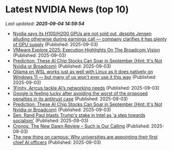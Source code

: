 # Latest NVIDIA News (top 10)
_Last updated: **2025-09-04 14:59:54**_

- [Nvidia says its H100/H200 GPUs are not sold out, despite Jensen alluding otherwise during earnings call — company clarifies it has plenty of GPU supply](https://www.tomshardware.com/pc-components/gpus/nvidia-says-its-h100-h200-gpus-are-not-sold-out-despite-jensen-alluding-otherwise-during-earnings-call-company-clarifies-it-has-plenty-of-gpu-supply) (Published: 2025-09-03)
- [VMware Explore 2025: Execution Highlights On The Broadcom Vision](https://www.forrester.com/blogs/vmware-explore-2025-execution-highlights-on-the-broadcom-vision/) (Published: 2025-09-03)
- [Prediction: These AI Chip Stocks Can Soar in September (Hint: It's Not Nvidia or Broadcom)](https://biztoc.com/x/66cc4aeb64b2f9c1) (Published: 2025-09-03)
- [Ollama on WSL works just as well with Linux as it does natively on Windows 11 — but many of us won't ever use it this way](https://www.windowscentral.com/artificial-intelligence/ollama-on-wsl-works-just-as-well-as-natively-on-windows-11) (Published: 2025-09-03)
- [1Finity, Arrcus tackle AI’s networking needs](https://www.telecomtv.com/content/next-gen-telco-infra/1finity-arrcus-tackle-ai-s-networking-needs-53751/) (Published: 2025-09-03)
- [Google is feeling lucky after avoiding the worst of the proposed penalties in its antitrust case](https://www.businessinsider.com/bi-today-newsletter-google-antitrust-decision-no-breakup) (Published: 2025-09-03)
- [Prediction: These AI Chip Stocks Can Soar in September (Hint: It's Not Nvidia or Broadcom)](https://consent.yahoo.com/v2/collectConsent?sessionId=1_cc-session_51a70079-6733-4b94-9a4c-6a7e302eb7f3) (Published: 2025-09-03)
- [Sen. Rand Paul blasts Trump's stake in Intel as 'a step towards socialism'](https://www.cnbc.com/2025/09/03/sen-rand-paul-calls-trump-stake-in-intel-a-step-towards-socialism.html) (Published: 2025-09-03)
- [Cronos: The New Dawn Review – Such is Our Calling](https://wccftech.com/review/cronos-the-new-dawn-such-is-our-calling/) (Published: 2025-09-03)
- [The new thing on campus: Why universities are appointing their first chief AI officers](https://fortune.com/2025/09/03/college-university-chief-ai-officer-ucla-university-of-utah/) (Published: 2025-09-03)
